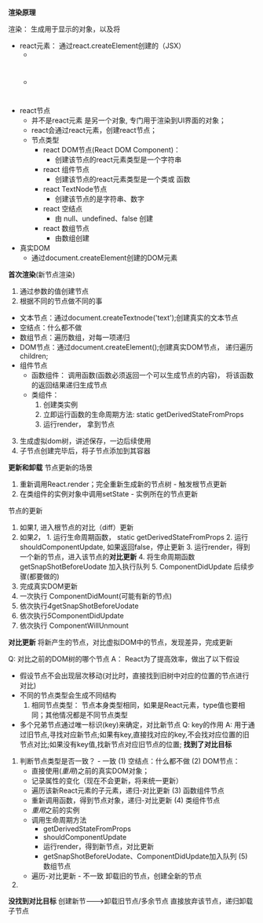 **渲染原理**

渲染： 生成用于显示的对象，以及将

- react元素： 通过react.createElement创建的（JSX）
  - <App />
  - <div><h1></h1></div>
- react节点
  - 并不是react元素 是另一个对象, 专门用于渲染到UI界面的对象；
  - react会通过react元素，创建react节点；
  - 节点类型
    - react DOM节点(React DOM Component)：
      - 创建该节点的react元素类型是一个字符串
    - react 组件节点
      - 创建该节点的react元素类型是一个类或 函数
    - react TextNode节点
      - 创建该节点的是字符串、数字
    - react 空结点
      - 由 null、undefined、false 创建
    - react 数组节点
      - 由数组创建
- 真实DOM
  - 通过document.createElement创建的DOM元素

**首次渲染**(新节点渲染)

1. 通过参数的值创建节点
2. 根据不同的节点做不同的事
  - 文本节点：通过document.createTextnode('text');创建真实的文本节点
  - 空结点：什么都不做
  - 数组节点：遍历数组，对每一项递归
  - DOM节点：通过document.createElement();创建真实DOM节点， 递归遍历children;
  - 组件节点
    - 函数组件： 调用函数(函数必须返回一个可以生成节点的内容)， 将该函数的返回结果递归生成节点
    - 类组件：
      1. 创建类实例
      2. 立即运行函数的生命周期方法: static getDerivedStateFromProps
      3. 运行render， 拿到节点
3. 生成虚拟dom树，讲述保存，一边后续使用
3. 子节点创建完毕后，将子节点添加到其容器

**更新和卸载**
节点更新的场景
  1. 重新调用React.render；完全重新生成新的节点树
    - 触发根节点更新
  2. 在类组件的实例对象中调用setState
    - 实例所在的节点更新

节点的更新
  1. 如果*1*, 进入根节点的对比（diff）更新
  2. 如果*2*，
    1. 运行生命周期函数， static getDerivedStateFromProps
    2. 运行shouldComponentUpdate, 如果返回false，停止更新
    3. 运行render，得到一个新的节点，进入该节点的**对比更新**
    4. 将生命周期函数 getSnapShotBeforeUodate 加入执行队列
    5.              ComponentDidUpdate
后续步骤(都要做的)
  1. 完成真实DOM更新
  2. 一次执行 ComponentDidMount(可能有新的节点)
  3. 依次执行*4*getSnapShotBeforeUodate
  4. 依次执行*5*ComponentDidUpdate
  5. 依次执行 ComponentWillUnmount

**对比更新**
  将新产生的节点，对比虚拟DOM中的节点，发现差异，完成更新

Q: 对比之前的DOM树的哪个节点
A： 
  React为了提高效率，做出了以下假设
  - 假设节点不会出现层次移动(对比时，直接找到旧树中对应的位置的节点进行对比)
  - 不同的节点类型会生成不同结构
    1. 相同节点类型： 节点本身类型相同，如果是React元素，type值也要相同；其他情况都是不同节点类型
  - 多个兄弟节点通过唯一标识(key)来确定，对比新节点
Q: key的作用
A: 用于通过旧节点,寻找对应新节点;如果有key,直接找对应的key,不会找对应位置的旧节点对比;如果没有key值,找新节点对应旧节点的位置;
**找到了对比目标** 
  1. 判断节点类型是否一致？
    - 一致
      (1) 空结点：什么都不做
      (2) DOM节点：
        - 直接使用(*重用*)之前的真实DOM对象；
        - 记录属性的变化（现在不会更新，将来统一更新）
        - 遍历该新React元素的子元素，递归-对比更新
      (3) 函数组件节点
        -  重新调用函数，得到节点对象，递归-对比更新
      (4) 类组件节点
        - *重用*之前的实例
        - 调用生命周期方法
          - getDerivedStateFromProps
          - shouldComponentUpdate
          - 运行render，得到新节点，对比更新
          - getSnapShotBeforeUodate、ComponentDidUpdate加入队列
      (5) 数组节点
        - 遍历-对比更新
    - 不一致
      卸载旧的节点，创建全新的节点
  2. 
**没找到对比目标**
  创建新节--->卸载旧节点/多余节点
  直接放弃该节点，递归卸载子节点

   